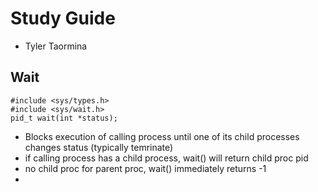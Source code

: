 # Study Guide
- Tyler Taormina

## Wait
```
#include <sys/types.h>
#include <sys/wait.h>
pid_t wait(int *status);
```
- Blocks execution of calling process until one of its child processes changes status (typically temrinate)
- if calling process has a child process, wait() will return child proc pid
- no child proc for parent proc, wait() immediately returns -1
- 

